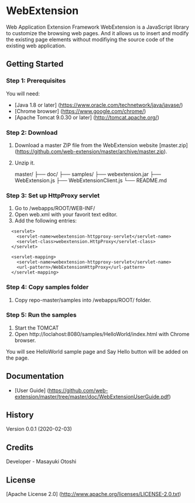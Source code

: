 # WebExtension

Web Application Extension Framework
WebExtension is a JavaScript library to customize the browsing web pages. And it allows us to insert and modify the existing page elements without modifiying the source code of the existing web application.

## Getting Started

### Step 1: Prerequisites

You will need:

* [Java 1.8 or later] (https://www.oracle.com/technetwork/java/javase/)
* [Chrome browser] (https://www.google.com/chrome/)
* [Apache Tomcat 9.0.30 or later] (http://tomcat.apache.org/)

### Step 2: Download

1. Download a master ZIP file from the WebExtension website [master.zip] (https://github.com/web-extension/master/archive/master.zip).
2. Unzip it.

    master/
    ├── doc/
    ├── samples/
    ├── webextension.jar
    ├── WebExtension.js
    ├── WebExtensionClient.js
    └── README.md

### Step 3: Set up HttpProxy servlet

1. Go to <TOMCAT install root>/webapps/ROOT/WEB-INF/
2. Open web.xml with your favorit text editor.
3. Add the following entries:

```
  <servlet>
    <servlet-name>webextension-httpproxy-servlet</servlet-name>
    <servlet-class>webextension.HttpProxy</servlet-class>
  </servlet>

  <servlet-mapping>
    <servlet-name>webextension-httpproxy-servlet</servlet-name>
    <url-pattern>/WebExtensionHttpProxy</url-pattern>
  </servlet-mapping>
```

### Step 4: Copy samples folder

1. Copy repo-master/samples into <TOMCAT install root>/webapps/ROOT/ folder.

### Step 5: Run the samples

1. Start the TOMCAT
2. Open http://loclahost:8080/samples/HelloWorld/index.html with Chrome browser.

You will see HelloWorld sample page and Say Hello button will be added on the page.

## Documentation

* [User Guide] (https://github.com/web-extension/master/tree/master/doc/WebExtensionUserGuide.pdf)

## History

Version 0.0.1 (2020-02-03)

## Credits

Developer - Masayuki Otoshi
 
## License

[Apache License 2.0] (http://www.apache.org/licenses/LICENSE-2.0.txt)
